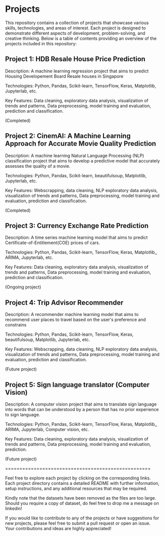 # Projects
This repository contains a collection of projects that showcase various skills, technologies, and areas of interest. Each project is designed to demonstrate different aspects of development, problem-solving, and creative thinking. Below is a table of contents providing an overview of the projects included in this repository:

## Project 1: HDB Resale House Price Prediction

Description: A machine learning regression project that aims to predict Housing Developement Board Resale houses in Singapore

Technologies: Python, Pandas, Scikit-learn, TensorFlow, Keras, Matplotlib, Jupyterlab, etc.

Key Features: Data cleaning, exploratory data analysis, visualization of trends and patterns, Data preprocessing, model training and evaluation, prediction and classification.

(Completed)

## Project 2: CinemAI: A Machine Learning Approach for Accurate Movie Quality Prediction

Description: A machine learning Natural Language Processing (NLP) classification project that aims to develop a predictive model that accurately assesses the quality of a movie.

Technologies: Python, Pandas, Scikit-learn, beautifulsoup, Matplotlib, Jupyterlab, etc.

Key Features: Webscrapping, data cleaning, NLP exploratory data analysis, visualization of trends and patterns, Data preprocessing, model training and evaluation, prediction and classification.

(Completed)

## Project 3: Currency Exchange Rate Prediction

Description: A time series machine learning model that aims to predict Certificate-of-Entitlement(COE) prices of cars.

Technologies: Python, Pandas, Scikit-learn, TensorFlow, Keras, Matplotlib,, ARIMA, Jupyterlab, etc.

Key Features: Data cleaning, exploratory data analysis, visualization of trends and patterns, Data preprocessing, model training and evaluation, prediction and classification.

(Ongoing project)

## Project 4: Trip Advisor Recommender 

Description: A recommender machine learning model that aims to recommend user places to travel based on the user's preference and constrains

Technologies: Python, Pandas, Scikit-learn, TensorFlow, Keras, beautifulsoup, Matplotlib, Jupyterlab, etc.

Key Features: Webscrapping, data cleaning, NLP exploratory data analysis, visualization of trends and patterns, Data preprocessing, model training and evaluation, prediction and classification.

(Future project)

## Project 5: Sign language translator (Computer Vision)

Description: A computer vision project that aims to translate sign language into words that can be understood by a person that has no prior experience to sign language.

Technologies: Python, Pandas, Scikit-learn, TensorFlow, Keras, Matplotlib,, ARIMA, Jupyterlab, Computer vision, etc.

Key Features: Data cleaning, exploratory data analysis, visualization of trends and patterns, Data preprocessing, model training and evaluation, prediction.

(Future project)

===================================================

Feel free to explore each project by clicking on the corresponding links. Each project directory contains a detailed README with further information, setup instructions, and any additional resources that may be required.

Kindly note that the datasets have been removed as the files are too large. Should you require a copy of dataset, do feel free to drop me a message on linkedin!

If you would like to contribute to any of the projects or have suggestions for new projects, please feel free to submit a pull request or open an issue. Your contributions and ideas are highly appreciated!